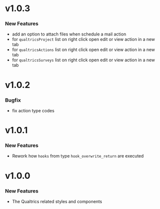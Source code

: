 # v1.0.3
### New Features
 - add an option to attach files when schedule a mail action
 - for `qualtricsProject` list on right click open edit or view action in a new tab
 - for `qualtricsActions` list on right click open edit or view action in a new tab
 - for `qualtricsSurveys` list on right click open edit or view action in a new tab

# v1.0.2
### Bugfix
 - fix action type codes

# v1.0.1

### New Features

 - Rework how `hooks`  from type `hook_overwrite_return` are executed

# v1.0.0

### New Features

 - The Qualtrics related styles and components
